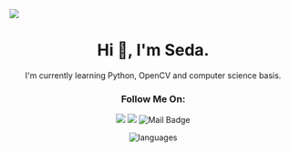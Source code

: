 ![](https://komarev.com/ghpvc/?username=imtribute12&color=orange)
<h1 align="center"> Hi 👋, I'm Seda.</a></h1>




<p align="center">I'm currently learning Python, OpenCV and computer science basis. </p>

<h3 align="center"> Follow Me On: </h3>



<div align="center">

[![](https://img.shields.io/badge/linkedin-%230077B5.svg?&style=for-the-badge&logo=linkedin&logoColor=white)](https://www.linkedin.com/in/seda-n-taskan/)
[![](https://img.shields.io/badge/Instagram-E4405F?style=for-the-badge&logo=instagram&logoColor=white)](https://www.instagram.com/iamthesnt/)
![Mail Badge](https://img.shields.io/badge/sedan.taskan@gmail.com-c14438?style=for-the-badge&logo=Gmail&logoColor=white&link=mailto:sedan.taskan@gmail.com)

</div>
  


<p align="center">
  <img src="https://github-readme-stats.vercel.app/api/top-langs?username=imtribute12&theme=aura&show_icons=true&cache_seconds=1800&locale=en&layout=compact" alt="languages" />

</p>
